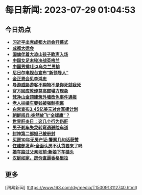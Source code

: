 
# 每日新闻: 2023-07-29 01:04:53
## 今日热点

- **[习近平出席成都大运会开幕式](https://www.163.com/search?keyword=%E4%B9%A0%E8%BF%91%E5%B9%B3%E5%87%BA%E5%B8%AD%E6%88%90%E9%83%BD%E5%A4%A7%E8%BF%90%E4%BC%9A%E5%BC%80%E5%B9%95%E5%BC%8F)**
- **[成都大运会](https://www.163.com/search?keyword=%E6%88%90%E9%83%BD%E5%A4%A7%E8%BF%90%E4%BC%9A)**
- **[国旗伴着大凉山孩子歌声入场](https://www.163.com/search?keyword=%E5%9B%BD%E6%97%97%E4%BC%B4%E7%9D%80%E5%A4%A7%E5%87%89%E5%B1%B1%E5%AD%A9%E5%AD%90%E6%AD%8C%E5%A3%B0%E5%85%A5%E5%9C%BA)**
- **[中国女足末轮决战英格兰](https://www.163.com/search?keyword=%E4%B8%AD%E5%9B%BD%E5%A5%B3%E8%B6%B3%E6%9C%AB%E8%BD%AE%E5%86%B3%E6%88%98%E8%8B%B1%E6%A0%BC%E5%85%B0)**
- **[中国男排1比3乌克兰男排](https://www.163.com/search?keyword=%E4%B8%AD%E5%9B%BD%E7%94%B7%E6%8E%921%E6%AF%943%E4%B9%8C%E5%85%8B%E5%85%B0%E7%94%B7%E6%8E%92)**
- **[尼日尔电视台宣布“新领导人”](https://www.163.com/search?keyword=%E5%B0%BC%E6%97%A5%E5%B0%94%E7%94%B5%E8%A7%86%E5%8F%B0%E5%AE%A3%E5%B8%83%E2%80%9C%E6%96%B0%E9%A2%86%E5%AF%BC%E4%BA%BA%E2%80%9D)**
- **[金正恩会见李鸿忠](https://www.163.com/search?keyword=%E9%87%91%E6%AD%A3%E6%81%A9%E4%BC%9A%E8%A7%81%E6%9D%8E%E9%B8%BF%E5%BF%A0)**
- **[导游威胁游客不购物不是你死就我死](https://www.163.com/search?keyword=%E5%AF%BC%E6%B8%B8%E5%A8%81%E8%83%81%E6%B8%B8%E5%AE%A2%E4%B8%8D%E8%B4%AD%E7%89%A9%E4%B8%8D%E6%98%AF%E4%BD%A0%E6%AD%BB%E5%B0%B1%E6%88%91%E6%AD%BB)**
- **[官方回应敦煌莫高窟塌方现象](https://www.163.com/search?keyword=%E5%AE%98%E6%96%B9%E5%9B%9E%E5%BA%94%E6%95%A6%E7%85%8C%E8%8E%AB%E9%AB%98%E7%AA%9F%E5%A1%8C%E6%96%B9%E7%8E%B0%E8%B1%A1)**
- **[梵净山金顶建筑外墙改色事件通报](https://www.163.com/search?keyword=%E6%A2%B5%E5%87%80%E5%B1%B1%E9%87%91%E9%A1%B6%E5%BB%BA%E7%AD%91%E5%A4%96%E5%A2%99%E6%94%B9%E8%89%B2%E4%BA%8B%E4%BB%B6%E9%80%9A%E6%8A%A5)**
- **[老人拦婚车要钱被强制抱离](https://www.163.com/search?keyword=%E8%80%81%E4%BA%BA%E6%8B%A6%E5%A9%9A%E8%BD%A6%E8%A6%81%E9%92%B1%E8%A2%AB%E5%BC%BA%E5%88%B6%E6%8A%B1%E7%A6%BB)**
- **[白宫宣布3.45亿美元对台军援计划](https://www.163.com/search?keyword=%E7%99%BD%E5%AE%AB%E5%AE%A3%E5%B8%833.45%E4%BA%BF%E7%BE%8E%E5%85%83%E5%AF%B9%E5%8F%B0%E5%86%9B%E6%8F%B4%E8%AE%A1%E5%88%92)**
- **[朝鲜阅兵:突然放飞“全球鹰”？](https://www.163.com/search?keyword=%E6%9C%9D%E9%B2%9C%E9%98%85%E5%85%B5+%E7%AA%81%E7%84%B6%E6%94%BE%E9%A3%9E%E2%80%9C%E5%85%A8%E7%90%83%E9%B9%B0%E2%80%9D%EF%BC%9F)**
- **[世界肝炎日：这几个行为伤肝](https://www.163.com/search?keyword=%E4%B8%96%E7%95%8C%E8%82%9D%E7%82%8E%E6%97%A5%EF%BC%9A%E8%BF%99%E5%87%A0%E4%B8%AA%E8%A1%8C%E4%B8%BA%E4%BC%A4%E8%82%9D)**
- **[男子刹车失灵转弯遇避险车道](https://www.163.com/search?keyword=%E7%94%B7%E5%AD%90%E5%88%B9%E8%BD%A6%E5%A4%B1%E7%81%B5%E8%BD%AC%E5%BC%AF%E9%81%87%E9%81%BF%E9%99%A9%E8%BD%A6%E9%81%93)**
- **[封神第二部妲己被册封](https://www.163.com/search?keyword=%E5%B0%81%E7%A5%9E%E7%AC%AC%E4%BA%8C%E9%83%A8%E5%A6%B2%E5%B7%B1%E8%A2%AB%E5%86%8C%E5%B0%81)**
- **[买房10年无房产证:警察几句话获赞](https://www.163.com/search?keyword=%E4%B9%B0%E6%88%BF10%E5%B9%B4%E6%97%A0%E6%88%BF%E4%BA%A7%E8%AF%81+%E8%AD%A6%E5%AF%9F%E5%87%A0%E5%8F%A5%E8%AF%9D%E8%8E%B7%E8%B5%9E)**
- **[住建部发声:全面认房不认贷要来了吗](https://www.163.com/search?keyword=%E4%BD%8F%E5%BB%BA%E9%83%A8%E5%8F%91%E5%A3%B0+%E5%85%A8%E9%9D%A2%E8%AE%A4%E6%88%BF%E4%B8%8D%E8%AE%A4%E8%B4%B7%E8%A6%81%E6%9D%A5%E4%BA%86%E5%90%97)**
- **[婚车路过父亲坟前:新娘下车磕头](https://www.163.com/search?keyword=%E5%A9%9A%E8%BD%A6%E8%B7%AF%E8%BF%87%E7%88%B6%E4%BA%B2%E5%9D%9F%E5%89%8D+%E6%96%B0%E5%A8%98%E4%B8%8B%E8%BD%A6%E7%A3%95%E5%A4%B4)**
- **[汉庭如家，房价直逼香格里拉](https://www.163.com/search?keyword=%E6%B1%89%E5%BA%AD%E5%A6%82%E5%AE%B6%EF%BC%8C%E6%88%BF%E4%BB%B7%E7%9B%B4%E9%80%BC%E9%A6%99%E6%A0%BC%E9%87%8C%E6%8B%89)**

## 更多
[网易新闻] (https://www.163.com/dy/media/T1500913112740.html)

